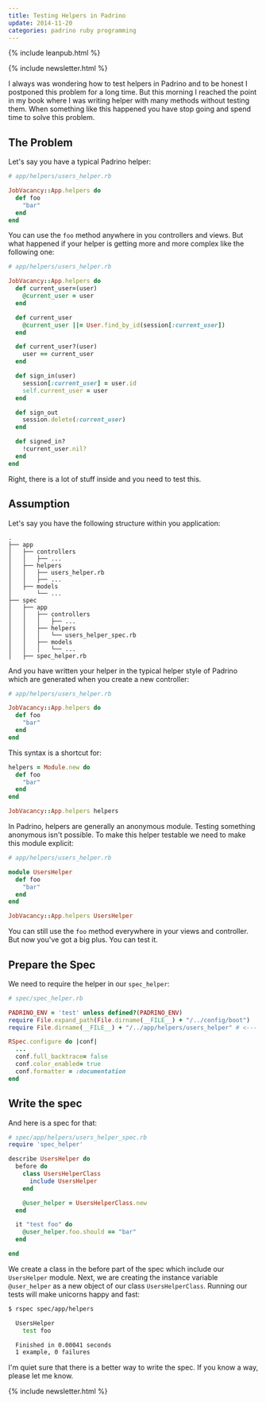 ```yaml
---
title: Testing Helpers in Padrino
update: 2014-11-20
categories: padrino ruby programming
---
```


{% include leanpub.html %}

{% include newsletter.html %}

I always was wondering how to test helpers in Padrino and to be honest I postponed this problem for a long time. But this morning I reached the point in my book where I was writing helper with many methods without testing them. When something like this happened you have stop going and spend time to solve this problem.


## The Problem

Let's say you have a typical Padrino helper:


```ruby
# app/helpers/users_helper.rb

JobVacancy::App.helpers do
  def foo
    "bar"
  end
end
```


You can use the `foo` method anywhere in you controllers and views. But what happened if your helper is getting more and more complex like the following one:


```ruby
# app/helpers/users_helper.rb

JobVacancy::App.helpers do
  def current_user=(user)
    @current_user = user
  end

  def current_user
    @current_user ||= User.find_by_id(session[:current_user])
  end

  def current_user?(user)
    user == current_user
  end

  def sign_in(user)
    session[:current_user] = user.id
    self.current_user = user
  end

  def sign_out
    session.delete(:current_user)
  end

  def signed_in?
    !current_user.nil?
  end
end
```


Right, there is a lot of stuff inside and you need to test this.


## Assumption

Let's say you have the following structure within you application:

    .
    ├── app
    │   ├── controllers
    │   │   ├── ...
    │   ├── helpers
    │   │   ├── users_helper.rb
    │   │   ├── ...
    │   ├── models
    │       └── ...
    ├── spec
    │   ├── app
    │   │   ├── controllers
    │   │   │   ├── ...
    │   │   ├── helpers
    │   │   │   └── users_helper_spec.rb
    │   │   ├── models
    │   │   │   └── ...
    │   ├── spec_helper.rb


And you have written your helper in the typical helper style of Padrino which are generated when you create a new controller:


```ruby
# app/helpers/users_helper.rb

JobVacancy::App.helpers do
  def foo
    "bar"
  end
end
```


This syntax is a shortcut for:


```ruby
helpers = Module.new do
  def foo
    "bar"
  end
end

JobVacancy::App.helpers helpers
```


In Padrino, helpers are generally an anonymous module. Testing something anonymous isn't possible. To make this helper testable we need to make this module explicit:


```ruby
# app/helpers/users_helper.rb

module UsersHelper
  def foo
    "bar"
  end
end

JobVacancy::App.helpers UsersHelper
```


You can still use the `foo` method everywhere in your views and controller. But now you've got a big plus. You can test it.


## Prepare the Spec

We need to require the helper in our `spec_helper`:


```ruby
# spec/spec_helper.rb

PADRINO_ENV = 'test' unless defined?(PADRINO_ENV)
require File.expand_path(File.dirname(__FILE__) + "/../config/boot")
require File.dirname(__FILE__) + "/../app/helpers/users_helper" # <--- this is what we need

RSpec.configure do |conf|
  ...
  conf.full_backtrace= false
  conf.color_enabled= true
  conf.formatter = :documentation
end
```


## Write the spec

And here is a spec for that:

```ruby
# spec/app/helpers/users_helper_spec.rb
require 'spec_helper'

describe UsersHelper do
  before do
    class UsersHelperClass
      include UsersHelper
    end

    @user_helper = UsersHelperClass.new
  end

  it "test foo" do
    @user_helper.foo.should == "bar"
  end

end
```


We create a class in the before part of the spec which include our `UsersHelper` module. Next, we are creating the instance variable `@user_helper` as a new object of our class `UsersHelperClass`. Running our tests will make unicorns happy and fast:


```bash
$ rspec spec/app/helpers

  UsersHelper
    test foo

  Finished in 0.00041 seconds
  1 example, 0 failures
```


I'm quiet sure that there is a better way to write the spec. If you know a way, please let me know.

{% include newsletter.html %}

